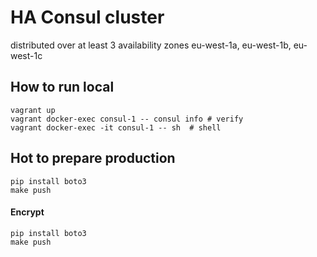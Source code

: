 # HA Consul cluster
distributed over at least 3 availability zones
eu-west-1a, eu-west-1b, eu-west-1c

## How to run local
```
vagrant up
vagrant docker-exec consul-1 -- consul info # verify
vagrant docker-exec -it consul-1 -- sh  # shell
```

## Hot to prepare production
```
pip install boto3
make push
```


#### Encrypt 
```
pip install boto3
make push
```
